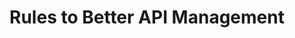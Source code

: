 ---
type: category
title: Rules to Better API Management
guid: 680c1175-a54f-451a-ace8-9b0b988bb783
uri: rules-to-better-openapi-specification
index:
- do-you-know-the-best-tools-to-manage-apis
- do-you-know-when-to-mockup-your-apis
- do-you-know-how-to-brand-your-api-portal
---